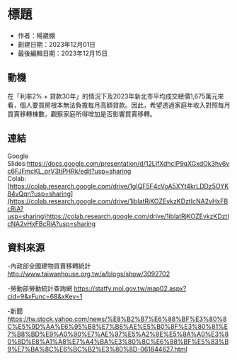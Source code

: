 # 標題
- 作者：楊崴棚
- 創建日期：2023年12月01日
- 最後編輯日期：2023年12月15日

## 動機
在「利率2% + 貸款30年」的情況下及2023年新北市平均成交總價1,675萬元來看，個人要買房根本無法負擔每月高額貸款。因此，希望透過家庭年收入對照每月買賣移轉棟數，觀察家庭所得增加是否影響買賣移轉。

## 連結
Google Slides:https://docs.google.com/presentation/d/12LIfXdhclP9qXGxdOk3hv6vc6FJFmcKL_orV3tjPHRk/edit?usp=sharing  
Colab:[https://colab.research.google.com/drive/1gIQF5F4cVoA5XYt4krLDDz5OYK84vQqn?usp=sharing](https://colab.research.google.com/drive/1ibIatRjKOZEvkzKDztIcNA2vHxFBcRiA?usp=sharing)https://colab.research.google.com/drive/1ibIatRjKOZEvkzKDztIcNA2vHxFBcRiA?usp=sharing

## 資料來源
-內政部全國建物買賣移轉統計
http://www.taiwanhouse.org.tw/a/blogs/show/3092702

-勞動部勞動統計查詢網
https://statfy.mol.gov.tw/map02.aspx?cid=9&xFunc=68&xKey=1

-新聞
https://tw.stock.yahoo.com/news/%E8%B2%B7%E6%88%BF%E3%80%8C%E5%9D%AA%E6%95%B8%E7%B8%AE%E5%B0%8F%E3%80%81%E7%B8%BD%E9%A0%90%E7%AE%97%E5%A2%9E%E5%8A%A0%E3%80%8D%E8%A1%A8%E7%A4%BA%E3%80%8C%E6%88%BF%E5%83%B9%E7%BA%8C%E6%BC%B2%E3%80%8D-061844627.html
